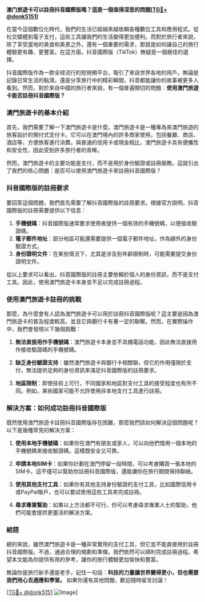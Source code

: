 **澳门旅遊卡可以註冊抖音國際版嗎？這是一個值得深思的問題[[TG💪+ @donk5151](https://t.me/s/donk5151)]**

在當今這個數位化時代，我們的生活已經越來越依賴各種數位工具和應用程式。從社交媒體到電子支付，這些工具讓我們的生活變得更加便利。而對於旅行者來說，除了享受當地的美食和美景之外，還有一個重要的需求，那就是如何讓自己的旅行體驗更有趣、更豐富。在這方面，抖音國際版（TikTok）無疑是一個極佳的選擇。

抖音國際版作為一款全球流行的短視頻平台，吸引了來自世界各地的用戶。無論是記錄日常生活的點滴，還是分享旅行中的精彩瞬間，抖音都能讓你的故事被更多人看到。然而，對於來自中國的旅行者來說，有一個普遍關切的問題：**使用澳門旅遊卡能否註冊抖音國際版？**

### 澳門旅遊卡的基本介紹

首先，我們需要了解一下澳門旅遊卡是什麼。澳門旅遊卡是一種專為來澳門旅遊的旅客設計的預付式支付卡。它可以在澳門境內的許多商家使用，包括餐廳、商店、酒店等，方便旅客進行消費。與普通的信用卡或現金相比，澳門旅遊卡具有便攜性和安全性，因此受到許多旅行者的青睞。

然而，澳門旅遊卡的主要功能是支付，而不是用於身份驗證或註冊服務。這就引出了我們的核心問題：是否可以使用澳門旅遊卡來註冊抖音國際版？

### 抖音國際版的註冊要求

要回答這個問題，我們首先需要了解抖音國際版的註冊要求。根據官方說明，抖音國際版的註冊需要提供以下信息：

1. **手機號碼**：抖音國際版通常要求使用者提供一個有效的手機號碼，以便接收驗證碼。
2. **電子郵件地址**：部分地區可能還需要提供一個電子郵件地址，作為額外的身份驗證方式。
3. **身份證明文件**：在某些情況下，尤其是涉及到年齡限制時，可能需要提交身份證明文件。

從以上要求可以看出，抖音國際版的註冊主要依賴於個人的身份資訊，而不是支付工具。因此，使用澳門旅遊卡本身並不足以完成註冊過程。

### 使用澳門旅遊卡註冊的挑戰

那麼，為什麼會有人認為澳門旅遊卡可以用於註冊抖音國際版呢？這主要是因為澳門旅遊卡的普及程度較高，並且它與銀行卡有著一定的聯繫。然而，在實際操作中，我們會發現以下幾個挑戰：

1. **無法直接用作手機號碼**：澳門旅遊卡本身並不具備電話功能，因此無法直接用作接收驗證碼的手機號碼。
   
2. **缺乏身份驗證支持**：雖然澳門旅遊卡與銀行卡相關聯，但它的作用僅限於支付，無法提供足夠的身份資訊來滿足抖音國際版的註冊要求。

3. **地區限制**：即使技術上可行，不同國家和地區對支付工具的接受程度也有所不同。例如，某些國家可能不允許使用非本地支付工具進行註冊。

### 解決方案：如何成功註冊抖音國際版

既然使用澳門旅遊卡註冊抖音國際版存在困難，那麼我們該如何解決這個問題呢？以下是幾種常見的解決方案：

1. **使用本地手機號碼**：如果你在澳門有朋友或家人，可以向他們借用一個本地的手機號碼來接收驗證碼。這樣既安全又可靠。

2. **申請本地SIM卡**：如果你計劃在澳門停留一段時間，可以考慮購買一張本地的SIM卡。這不僅可以幫助你註冊抖音國際版，還能讓你在旅行期間保持聯絡。

3. **使用其他支付工具**：如果你有其他支持身份驗證的支付工具，比如國際信用卡或PayPal帳戶，也可以嘗試使用這些工具來完成註冊。

4. **尋求專業幫助**：如果以上方法都不可行，你可以考慮尋求專業人士的幫助，他們可能會提供更靈活的解決方案。

### 結語

總的來說，雖然澳門旅遊卡是一種非常實用的支付工具，但它並不能直接用於註冊抖音國際版。不過，通過合理的規劃和準備，我們依然可以順利完成註冊過程。希望本文能為你提供有用的參考，讓你的旅行體驗更加愉快和豐富。

無論你是旅行新手還是老手，記住一句話：**科技的力量讓世界變得更小，但也需要我們用心去適應和學習。** 如果你還有其他問題，歡迎隨時留言討論！

[[TG💪+ @donk5151](https://t.me/s/donk5151) ![Image](https://i.postimg.cc/rwNCRYN7/Snipaste-2025-04-30-17-27-05.png)]